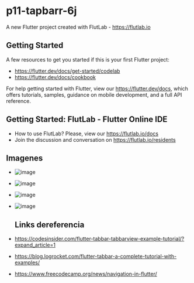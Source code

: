 # p11-tapbarr-6j

A new Flutter project created with FlutLab - https://flutlab.io

## Getting Started

A few resources to get you started if this is your first Flutter project:

- https://flutter.dev/docs/get-started/codelab
- https://flutter.dev/docs/cookbook

For help getting started with Flutter, view our
https://flutter.dev/docs, which offers tutorials,
samples, guidance on mobile development, and a full API reference.

## Getting Started: FlutLab - Flutter Online IDE

- How to use FlutLab? Please, view our https://flutlab.io/docs
- Join the discussion and conversation on https://flutlab.io/residents
## Imagenes
- ![image](https://github.com/EFMMelendez/p11-tapbarr-6j/assets/143548291/21f27997-e2c5-45a2-82ad-194984796667)
- ![image](https://github.com/EFMMelendez/p11-tapbarr-6j/assets/143548291/2ee20197-f747-42cd-8ce0-94468771351b)
- ![image](https://github.com/EFMMelendez/p11-tapbarr-6j/assets/143548291/0b98c423-2ca0-4fdf-9958-07a06b3e7dca)
- ![image](https://github.com/EFMMelendez/p11-tapbarr-6j/assets/143548291/40e1e149-b622-4e83-9049-761cb408a15f)

  ## Links dereferencia
- https://codesinsider.com/flutter-tabbar-tabbarview-example-tutorial/?expand_article=1

- https://blog.logrocket.com/flutter-tabbar-a-complete-tutorial-with-examples/

- https://www.freecodecamp.org/news/navigation-in-flutter/




